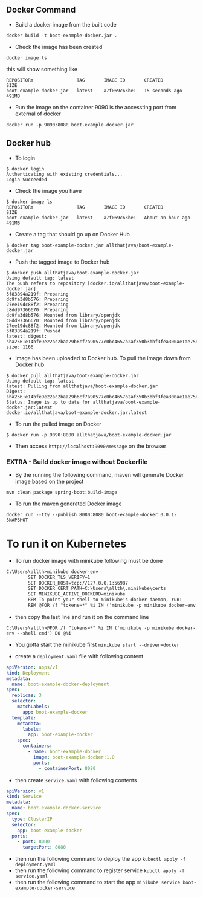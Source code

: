 ## Docker Command 
* Build a docker image from the built code
```
docker build -t boot-example-docker.jar .
```

* Check the image has been created
```
docker image ls
```
this will show something like
```
REPOSITORY                TAG       IMAGE ID       CREATED          SIZE
boot-example-docker.jar   latest    a7f069c63be1   15 seconds ago   491MB
```
* Run the image on the container
9090 is the accessting port from external of docker
```
docker run -p 9090:8080 boot-example-docker.jar
```

## Docker hub
* To login
```
$ docker login
Authenticating with existing credentials...
Login Succeeded
```
* Check the image you have
```
$ docker image ls
REPOSITORY                TAG       IMAGE ID       CREATED             SIZE
boot-example-docker.jar   latest    a7f069c63be1   About an hour ago   491MB
```
* Create a tag that should go up on Docker Hub
```
$ docker tag boot-example-docker.jar allthatjava/boot-example-docker.jar
```
* Push the tagged image to Docker hub
```
$ docker push allthatjava/boot-example-docker.jar
Using default tag: latest
The push refers to repository [docker.io/allthatjava/boot-example-docker.jar]
5f83894a219f: Preparing
dc9fa3d8b576: Preparing
27ee19dc88f2: Preparing
c8dd97366670: Preparing
dc9fa3d8b576: Mounted from library/openjdk
c8dd97366670: Mounted from library/openjdk
27ee19dc88f2: Mounted from library/openjdk
5f83894a219f: Pushed
latest: digest: sha256:e14bfe9e22ac2baa29b6cf7a90577e0bc4657b2af350b3bbf3fea300ae1ae75e size: 1166
```
* Image has been uploaded to Docker hub. To pull the image down from Docker hub
```
$ docker pull allthatjava/boot-example-docker.jar
Using default tag: latest
latest: Pulling from allthatjava/boot-example-docker.jar
Digest: sha256:e14bfe9e22ac2baa29b6cf7a90577e0bc4657b2af350b3bbf3fea300ae1ae75e
Status: Image is up to date for allthatjava/boot-example-docker.jar:latest
docker.io/allthatjava/boot-example-docker.jar:latest
```

* To run the pulled image on Docker
```
$ docker run -p 9090:8080 allthatjava/boot-example-docker.jar
```
* Then access `http://localhost:9090/message` on the browser

### EXTRA - Build docker image without Dockerfile
* By the running the following command, maven will generate Docker image based on the project
```
mvn clean package spring-boot:build-image
```
* To run the maven generated Docker image
```
docker run --tty --publish 8080:8080 boot-example-docker:0.0.1-SNAPSHOT
```

# To run it on Kubernetes
* To run docker image with minikube following must be done
```xml
C:\Users\allth>minikube docker-env
        SET DOCKER_TLS_VERIFY=1
        SET DOCKER_HOST=tcp://127.0.0.1:56987
        SET DOCKER_CERT_PATH=C:\Users\allth\.minikube\certs
        SET MINIKUBE_ACTIVE_DOCKERD=minikube
        REM To point your shell to minikube's docker-daemon, run:
        REM @FOR /f "tokens=*" %i IN ('minikube -p minikube docker-env --shell cmd') DO @%i
```
* then copy the last line and run it on the command line
```
C:\Users\allth>@FOR /f "tokens=*" %i IN ('minikube -p minikube docker-env --shell cmd') DO @%i
```
* You gotta start the minikube first
  `minikube start --driver=docker`
 
* create a `deployment.yaml` file with following content
```yaml
apiVersion: apps/v1
kind: Deployment
metadata:
  name: boot-example-docker-deployment
spec:
  replicas: 3
  selector:
    matchLabels:
      app: boot-example-docker
  template:
    metadata:
      labels:
        app: boot-example-docker
    spec:
      containers:
        - name: boot-example-docker
          image: boot-example-docker:1.0
          ports:
            - containerPort: 8080
```
* then create `service.yaml` with following contents
```yaml
apiVersion: v1
kind: Service
metadata:
  name: boot-example-docker-service
spec:
  type: ClusterIP
  selector:
    app: boot-example-docker
  ports:
    - port: 8080
      targetPort: 8080
```
* then run the following command to deploy the app
`kubectl apply -f deployment.yaml`
* then run the following command to register service
`kubctl apply -f service.yaml`
* then run the following command to start the app
`minikube service boot-example-docker-service`